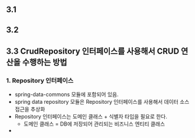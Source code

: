 ## 3.1

## 3.2

## 3.3 CrudRepository 인터페이스를 사용해서 CRUD 연산을 수행하는 방법
### 1. Repository 인터페이스
- spring-data-commons 모듈에 포함되어 있음.
- spring data repository 모듈은 Repository 인터페이스를 사용해서 데이터 소스 접근을 추상화
- Repository 인터페이스는 도메인 클래스 + 식별자 타입을 필요로 한다.
  - 도메인 클래스 = DB에 저장되어 관리되는 비즈니스 엔티티 클래스
- 

